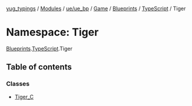 [yug_typings](../README.md) / [Modules](../modules.md) / [ue/ue\_bp](ue_ue_bp.md) / [Game](ue_ue_bp.Game.md) / [Blueprints](ue_ue_bp.Game.Blueprints.md) / [TypeScript](ue_ue_bp.Game.Blueprints.TypeScript.md) / Tiger

# Namespace: Tiger

[Blueprints](ue_ue_bp.Game.Blueprints.md).[TypeScript](ue_ue_bp.Game.Blueprints.TypeScript.md).Tiger

## Table of contents

### Classes

- [Tiger\_C](../classes/ue_ue_bp.Game.Blueprints.TypeScript.Tiger.Tiger_C.md)
